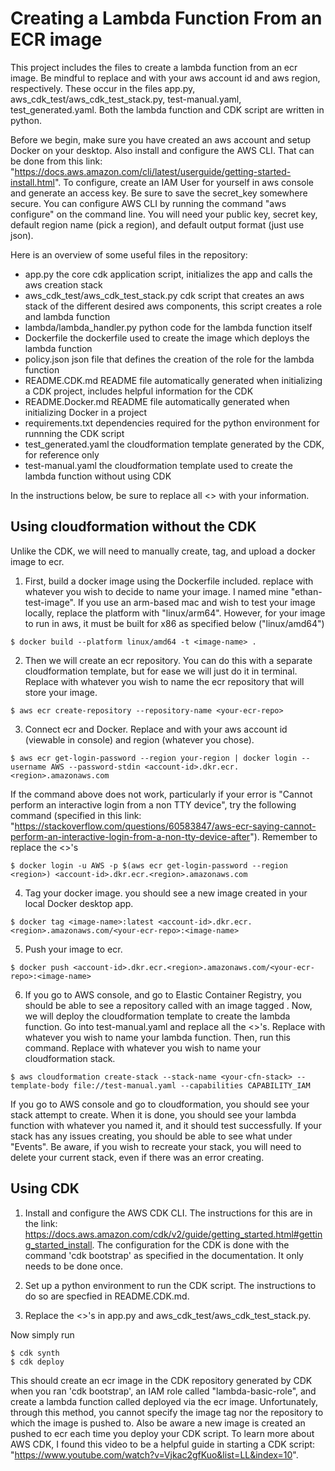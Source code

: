 
# Creating a Lambda Function From an ECR image

This project includes the files to create a lambda function from an ecr image. Be mindful to replace <account-id> and <region> with your aws account id and aws region, respectively. These occur in the files app.py, aws_cdk_test/aws_cdk_test_stack.py, test-manual.yaml, test_generated.yaml. Both the lambda function and CDK script are written in python.

Before we begin, make sure you have created an aws account and setup Docker on your desktop. Also install and configure the AWS CLI. That can be done from this link: "https://docs.aws.amazon.com/cli/latest/userguide/getting-started-install.html". To configure, create an IAM User for yourself in aws console and generate an access key. Be sure to save the secret_key somewhere secure. You can configure AWS CLI by running the command "aws configure" on the command line. You will need your public key, secret key, default region name (pick a region), and default output format (just use json). 

Here is an overview of some useful files in the repository:

 * app.py                                   the core cdk application script, initializes the app and calls the aws creation stack
 * aws_cdk_test/aws_cdk_test_stack.py       cdk script that creates an aws stack of the different desired aws components, this script creates a role and lambda function
 * lambda/lambda_handler.py                 python code for the lambda function itself
 * Dockerfile                               the dockerfile used to create the image which deploys the lambda function
 * policy.json                              json file that defines the creation of the role for the lambda function
 * README.CDK.md                            README file automatically generated when initializing a CDK project, includes helpful information for the CDK
 * README.Docker.md                         README file automatically generated when initializing Docker in a project
 * requirements.txt                         dependencies required for the python environment for runnning the CDK script
 * test_generated.yaml                      the cloudformation template generated by the CDK, for reference only
 * test-manual.yaml                         the cloudformation template used to create the lambda function without using CDK

 In the instructions below, be sure to replace all <> with your information.

 ## Using cloudformation without the CDK
Unlike the CDK, we will need to manually create, tag, and upload a docker image to ecr. 

1. First, build a docker image using the Dockerfile included. replace <image-name> with whatever you wish to decide to name your image. I named mine "ethan-test-image". If you use an arm-based mac and wish to test your image locally, replace the platform with "linux/arm64". However, for your image to run in aws, it must be built for x86 as specified below ("linux/amd64")
```
$ docker build --platform linux/amd64 -t <image-name> .
```

2. Then we will create an ecr repository. You can do this with a separate cloudformation template, but for ease we will just do it in terminal. Replace <your-ecr-repo> with whatever you wish to name the ecr repository that will store your image.
```
$ aws ecr create-repository --repository-name <your-ecr-repo>
```

3. Connect ecr and Docker. Replace <account-id> and <region> with your aws account id (viewable in console) and region (whatever you chose).
```
$ aws ecr get-login-password --region your-region | docker login --username AWS --password-stdin <account-id>.dkr.ecr.<region>.amazonaws.com
```

If the command above does not work, particularly if your error is "Cannot perform an interactive login from a non TTY device", try the following command (specified in this link: "https://stackoverflow.com/questions/60583847/aws-ecr-saying-cannot-perform-an-interactive-login-from-a-non-tty-device-after"). Remember to replace the <>'s
```
$ docker login -u AWS -p $(aws ecr get-login-password --region <region>) <account-id>.dkr.ecr.<region>.amazonaws.com
```

4. Tag your docker image. you should see a new image created in your local Docker desktop app.
```
$ docker tag <image-name>:latest <account-id>.dkr.ecr.<region>.amazonaws.com/<your-ecr-repo>:<image-name>
```

5. Push your image to ecr. 
```
$ docker push <account-id>.dkr.ecr.<region>.amazonaws.com/<your-ecr-repo>:<image-name>
```

6. If you go to AWS console, and go to Elastic Container Registry, you should be able to see a repository called <your-ecr-repo> with an image tagged <image-name>. Now, we will deploy the cloudformation template to create the lambda function. Go into test-manual.yaml and replace all the <>'s. Replace <your-lambda-function> with whatever you wish to name your lambda function. Then, run this command. Replace <your-cfn-stack> with whatever you wish to name your cloudformation stack. 
```
$ aws cloudformation create-stack --stack-name <your-cfn-stack> --template-body file://test-manual.yaml --capabilities CAPABILITY_IAM
```

If you go to AWS console and go to cloudformation, you should see your stack attempt to create. When it is done, you should see your lambda function with whatever you named it, and it should test successfully. If your stack has any issues creating, you should be able to see what under "Events". Be aware, if you wish to recreate your stack, you will need to delete your current stack, even if there was an error creating.

## Using CDK
1. Install and configure the AWS CDK CLI. The instructions for this are in the link: https://docs.aws.amazon.com/cdk/v2/guide/getting_started.html#getting_started_install. The configuration for the CDK is done with the command 'cdk bootstrap' as specified in the documentation. It only needs to be done once. 

2. Set up a python environment to run the CDK script. The instructions to do so are specfied in README.CDK.md. 

3. Replace the <>'s in app.py and aws_cdk_test/aws_cdk_test_stack.py. 

Now simply run
```
$ cdk synth
$ cdk deploy
```

This should create an ecr image in the CDK repository generated by CDK when you ran 'cdk bootstrap', an IAM role called "lambda-basic-role", and create a lambda function called <your-lambda-function> deployed via the ecr image. Unfortunately, through this method, you cannot specify the image tag nor the repository to which the image is pushed to. Also be aware a new image is created an pushed to ecr each time you deploy your CDK script. To learn more about AWS CDK, I found this video to be a helpful guide in starting a CDK script: "https://www.youtube.com/watch?v=Vjkac2gfKuo&list=LL&index=10". 